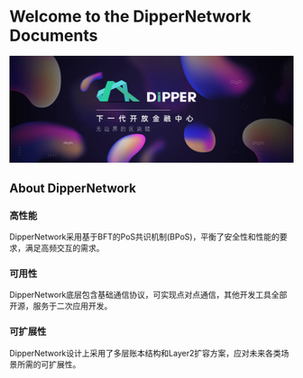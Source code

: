 # Welcome to the DipperNetwork Documents

![DippperNetwork](./pics/dipper.jpeg)

## About DipperNetwork

### 高性能
DipperNetwork采用基于BFT的PoS共识机制(BPoS)，平衡了安全性和性能的要求，满足高频交互的需求。

### 可用性
DipperNetwork底层包含基础通信协议，可实现点对点通信，其他开发工具全部开源，服务于二次应用开发。

### 可扩展性
DipperNetwork设计上采用了多层账本结构和Layer2扩容方案，应对未来各类场景所需的可扩展性。

